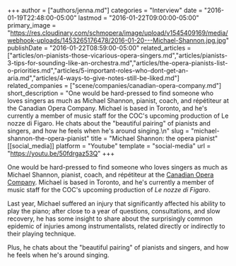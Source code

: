 +++
author = ["authors/jenna.md"]
categories = "Interview"
date = "2016-01-19T22:48:00-05:00"
lastmod = "2016-01-22T09:00:00-05:00"
primary_image = "https://res.cloudinary.com/schmopera/image/upload/v1545409169/media/webhook-uploads/1453265176478/2016-01-20---Michael-Shannon.jpg.jpg"
publishDate = "2016-01-22T08:59:00-05:00"
related_articles = ["articles/on-pianists-those-vicarious-opera-singers.md","articles/pianists-3-tips-for-sounding-like-an-orchestra.md","articles/the-opera-pianists-list-o-priorities.md","articles/5-important-roles-who-dont-get-an-aria.md","articles/4-ways-to-give-notes-still-be-liked.md"]
related_companies = ["scene/companies/canadian-opera-company.md"]
short_description = "One would be hard-pressed to find someone who loves singers as much as Michael Shannon, pianist, coach, and répétiteur at the Canadian Opera Company. Michael is based in Toronto, and he&#039;s currently a member of music staff for the COC&#039;s upcoming production of Le nozze di Figaro. He chats about the &quot;beautiful pairing&quot; of pianists and singers, and how he feels when he&#039;s around singing.\n"
slug = "michael-shannon-the-opera-pianist"
title = "Michael Shannon: the opera pianist"
[[social_media]]
platform = "Youtube"
template = "social-media"
url = "https://youtu.be/50fdrgaz53Q"
+++

One would be hard-pressed to find someone who loves singers as much as Michael Shannon, pianist, coach, and répétiteur at the [Canadian Opera Company](/scene/companies/canadian-opera-company/). Michael is based in Toronto, and he's currently a member of music staff for the COC's upcoming production of *Le nozze di Figaro*.

Last year, Michael suffered an injury that significantly affected his ability to play the piano; after close to a year of questions, consultations, and slow recovery, he has some insight to share about the surprisingly common epidemic of injuries among instrumentalists, related directly or indirectly to their playing technique. 

Plus, he chats about the "beautiful pairing" of pianists and singers, and how he feels when he's around singing.

